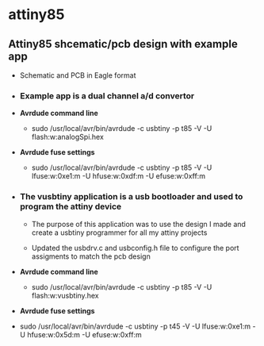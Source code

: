 # attiny85
## Attiny85 shcematic/pcb design with example app

 * Schematic and PCB in Eagle format
 * ### Example app is a dual channel a/d convertor

 * **Avrdude command line**

   * sudo /usr/local/avr/bin/avrdude -c usbtiny -p t85 -V -U flash:w:analogSpi.hex


 * **Avrdude fuse settings**

   * sudo /usr/local/avr/bin/avrdude -c usbtiny -p t85 -V -U lfuse:w:0xe1:m -U hfuse:w:0xdf:m -U efuse:w:0xff:m 


 * ### The vusbtiny application is a usb bootloader and used to program the attiny device
   
   * The purpose of this application was to use the design I made and create a usbtiny programmer for all my attiny projects
  
   * Updated the usbdrv.c and usbconfig.h file to configure the port assigments to match the pcb design

 * **Avrdude command line**

   * sudo /usr/local/avr/bin/avrdude -c usbtiny -p t85 -V -U flash:w:vusbtiny.hex


  * **Avrdude fuse settings**

   * sudo /usr/local/avr/bin/avrdude -c usbtiny -p t45 -V -U lfuse:w:0xe1:m -U hfuse:w:0x5d:m -U efuse:w:0xff:m
